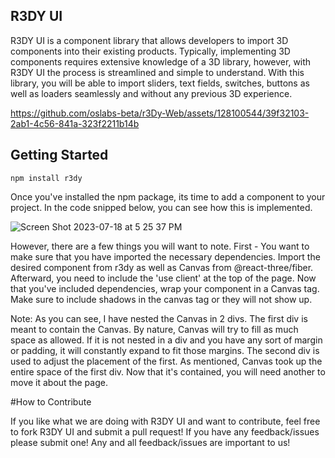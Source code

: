 ## R3DY UI 

R3DY UI is a component library that allows developers to import 3D components into their existing products. Typically, implementing 3D components requires extensive knowledge of a 3D library, however, with R3DY UI the process is streamlined and simple to understand. With this library, you will be able to import sliders, text fields, switches, buttons as well as loaders seamlessly and without any previous 3D experience. 


https://github.com/oslabs-beta/r3Dy-Web/assets/128100544/39f32103-2ab1-4c56-841a-323f2211b14b


## Getting Started

```npm install r3dy```

Once you've installed the npm package, its time to add a component to your project. In the code snipped below, you can see how this is implemented.


![Screen Shot 2023-07-18 at 5 25 37 PM](https://github.com/oslabs-beta/r3Dy-Web/assets/128100544/b75fbe71-98e2-46e4-aab4-78a30b773027)

However, there are a few things you will want to note. First - You want to make sure that you have imported the necessary dependencies. Import the desired component from r3dy as well as Canvas from @react-three/fiber. Afterward, you need to include the 'use client' at the top of the page. Now that you've included dependencies, wrap your component in a Canvas tag. Make sure to include shadows in the canvas tag or they will not show up.

  Note: As you can see, I have nested the Canvas in 2 divs. The first div is meant to contain the Canvas. By nature, Canvas will try to fill as much space as allowed. If it is not nested in a div and you have any sort of margin or padding, it will constantly expand to fit those margins. The second div is used to adjust the placement of the first. As mentioned, Canvas took up the entire space of the first div. Now that it's contained, you will need another to move it about the page.

#How to Contribute

If you like what we are doing with R3DY UI and want to contribute, feel free to fork R3DY UI and submit a pull request!
If you have any feedback/issues please submit one! Any and all feedback/issues are important to us!
